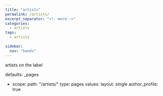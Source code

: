```yaml
---
title: "artists"
permalink: /artists/
excerpt_separator: "<!--more-->"
categories:
  - artists
tags:
  - artists
  
sidebar:
  nav: "bands"
---
```


artists on the label

defaults:
   _pages
  - scope:
      path: "/artists/"
      type: pages
    values:
      layout: single
      author_profile: true